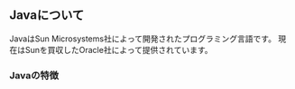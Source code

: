 ## Javaについて
JavaはSun Microsystems社によって開発されたプログラミング言語です。
現在はSunを買収したOracle社によって提供されています。

### Javaの特徴

